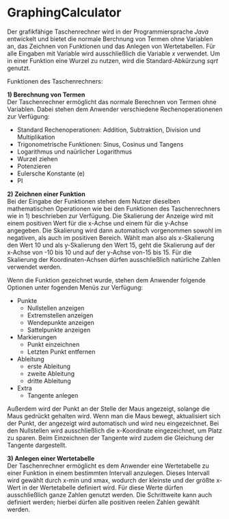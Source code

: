 # GraphingCalculator
Der grafikfähige Taschenrechner wird in der Programmiersprache *Java* entwickelt und bietet die normale Berchnung 
von Termen ohne Variablen an, das Zeichnen von Funktionen und das Anlegen von Wertetabellen.
Für alle Eingaben mit Variable wird ausschließlich die Variable *x* verwendet. 
Um in einer Funktion eine Wurzel zu nutzen, wird die Standard-Abkürzung *sqrt* genutzt.

Funktionen des Taschenrechners:  

**1) Berechnung von Termen**  
Der Taschenrechner ermöglicht das normale Berechnen von Termen ohne Variablen. 
Dabei stehen dem Anwender verschiedene Rechenoperationenen zur Verfügung: 
+ Standard Rechenoperationen: Addition, Subtraktion, Division und Multiplikation 
+ Trigonometrische Funktionen: Sinus, Cosinus und Tangens 
+ Logarithmus und naürlicher Logarithmus 
+ Wurzel ziehen 
+ Potenzieren 
+ Eulersche Konstante (e) 
+ PI 

**2) Zeichnen einer Funktion**  
Bei der Eingabe der Funktionen stehen dem Nutzer dieselben mathematischen Operationen wie bei den Funktionen 
des Taschenrechners wie in 1) beschrieben zur Verfügung. 
Die Skalierung der Anzeige wird mit einem positiven Wert für die x-Achse und einem für die y-Achse angegeben.
Die Skalierung wird dann automatisch vorgenommen sowohl im negativen, als auch im positiven Bereich.
Wählt man also als x-Skalierung den Wert 10 und als y-Skalierung den Wert 15, geht die Skalierung auf
der x-Achse von -10 bis 10 und auf der y-Achse von-15 bis 15. 
Für die Skalierung der Koordinaten-Achsen dürfen ausschließlich natürliche Zahlen verwendet werden.

Wenn die Funktion gezeichnet wurde, stehen dem Anwender folgende Optionen unter fogenden Menüs zur Verfügung:  
+ Punkte  
  + Nullstellen anzeigen
  + Extremstellen anzeigen
  + Wendepunkte anzeigen 
  + Sattelpunkte anzeigen
+ Markierungen  
  + Punkt einzeichnen 
  + Letzten Punkt entfernen 
+ Ableitung  
  + erste Ableitung 
  + zweite Ableitung 
  + dritte Ableitung 
+ Extra  
  + Tangente anlegen

Außerdem wird der Punkt an der Stelle der Maus angezeigt, solange die Maus gedrückt gehalten wird.
Wenn man die Maus bewegt, aktualisiert sich der Punkt, der angezeigt wird automatisch und wird neu eingezeichnet. 
Bei den Nullstellen wird ausschließlich die x-Koordinate eingezeichnet, um Platz zu sparen. 
Beim Einzeichnen der Tangente wird zudem die Gleichung der Tangente dargestellt. 

**3) Anlegen einer Wertetabelle**  
Der Taschenrechner ermöglicht es dem Anwender eine Wertetabelle zu einer Funktion
in einem bestimmten Intervall anzulegen. Dieses Intervall wird gewählt durch x-min und xmax, wodurch der kleinste
und der größte x-Wert in der Wertetabelle definiert wird. 
Für diese Werte dürfen ausschließlich ganze Zahlen genutzt werden. 
Die Schrittweite kann auch definiert werden; hierbei dürfen alle positiven reelen Zahlen gewählt werden.
